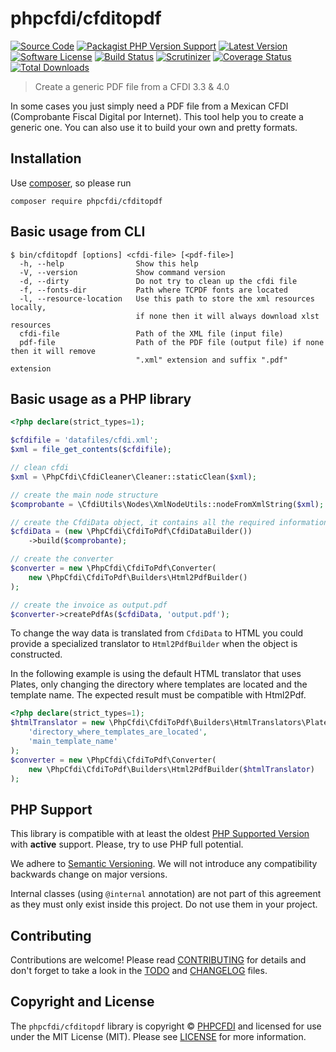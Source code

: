 # phpcfdi/cfditopdf

[![Source Code][badge-source]][source]
[![Packagist PHP Version Support][badge-php-version]][php-version]
[![Latest Version][badge-release]][release]
[![Software License][badge-license]][license]
[![Build Status][badge-build]][build]
[![Scrutinizer][badge-quality]][quality]
[![Coverage Status][badge-coverage]][coverage]
[![Total Downloads][badge-downloads]][downloads]

> Create a generic PDF file from a CFDI 3.3 & 4.0

In some cases you just simply need a PDF file from a Mexican CFDI (Comprobante Fiscal Digital por Internet).
This tool help you to create a generic one. You can also use it to build your own and pretty formats.

## Installation

Use [composer](https://getcomposer.org/), so please run

```shell
composer require phpcfdi/cfditopdf
```

## Basic usage from CLI

```text
$ bin/cfditopdf [options] <cfdi-file> [<pdf-file>]
  -h, --help                Show this help
  -V, --version             Show command version
  -d, --dirty               Do not try to clean up the cfdi file
  -f, --fonts-dir           Path where TCPDF fonts are located
  -l, --resource-location   Use this path to store the xml resources locally,
                            if none then it will always download xlst resources
  cfdi-file                 Path of the XML file (input file)
  pdf-file                  Path of the PDF file (output file) if none then it will remove
                            ".xml" extension and suffix ".pdf" extension
```

## Basic usage as a PHP library

```php
<?php declare(strict_types=1);

$cfdifile = 'datafiles/cfdi.xml';
$xml = file_get_contents($cfdifile);

// clean cfdi
$xml = \PhpCfdi\CfdiCleaner\Cleaner::staticClean($xml);

// create the main node structure
$comprobante = \CfdiUtils\Nodes\XmlNodeUtils::nodeFromXmlString($xml);

// create the CfdiData object, it contains all the required information
$cfdiData = (new \PhpCfdi\CfdiToPdf\CfdiDataBuilder())
    ->build($comprobante);

// create the converter
$converter = new \PhpCfdi\CfdiToPdf\Converter(
    new \PhpCfdi\CfdiToPdf\Builders\Html2PdfBuilder()
);

// create the invoice as output.pdf
$converter->createPdfAs($cfdiData, 'output.pdf');
```

To change the way data is translated from `CfdiData` to HTML you could provide a specialized translator to
`Html2PdfBuilder` when the object is constructed.

In the following example is using the default HTML translator that uses Plates, only changing the directory
where templates are located and the template name. The expected result must be compatible with Html2Pdf.

```php
<?php declare(strict_types=1);
$htmlTranslator = new \PhpCfdi\CfdiToPdf\Builders\HtmlTranslators\PlatesHtmlTranslator(
    'directory_where_templates_are_located',
    'main_template_name'
);
$converter = new \PhpCfdi\CfdiToPdf\Converter(
    new \PhpCfdi\CfdiToPdf\Builders\Html2PdfBuilder($htmlTranslator)
);
```

## PHP Support

This library is compatible with at least the oldest [PHP Supported Version](https://php.net/supported-versions.php)
with **active** support. Please, try to use PHP full potential.

We adhere to [Semantic Versioning](https://semver.org/).
We will not introduce any compatibility backwards change on major versions.

Internal classes (using `@internal` annotation) are not part of this agreement
as they must only exist inside this project. Do not use them in your project.

## Contributing

Contributions are welcome! Please read [CONTRIBUTING][] for details
and don't forget to take a look in the [TODO][] and [CHANGELOG][] files.

## Copyright and License

The `phpcfdi/cfditopdf` library is copyright © [PHPCFDI](https://www.phpcfdi.com/)
and licensed for use under the MIT License (MIT). Please see [LICENSE][] for more information.

[contributing]: https://github.com/phpcfdi/cfditopdf/blob/master/CONTRIBUTING.md
[changelog]: https://github.com/phpcfdi/cfditopdf/blob/master/docs/CHANGELOG.md
[todo]: https://github.com/phpcfdi/cfditopdf/blob/master/docs/TODO.md

[source]: https://github.com/phpcfdi/cfditopdf
[php-version]: https://packagist.org/packages/phpcfdi/cfditopdf
[release]: https://github.com/phpcfdi/cfditopdf/releases
[license]: https://github.com/phpcfdi/cfditopdf/blob/master/LICENSE
[build]: https://github.com/phpcfdi/cfditopdf/actions/workflows/build.yml?query=branch:master
[quality]: https://scrutinizer-ci.com/g/phpcfdi/cfditopdf/
[coverage]: https://scrutinizer-ci.com/g/phpcfdi/cfditopdf/code-structure/master/code-coverage/src
[downloads]: https://packagist.org/packages/phpcfdi/cfditopdf

[badge-source]: https://img.shields.io/badge/source-phpcfdi/cfditopdf-blue?style=flat-square
[badge-php-version]: https://img.shields.io/packagist/php-v/phpcfdi/cfditopdf?style=flat-square
[badge-release]: https://img.shields.io/github/release/phpcfdi/cfditopdf?style=flat-square
[badge-license]: https://img.shields.io/github/license/phpcfdi/cfditopdf?style=flat-square
[badge-build]: https://img.shields.io/github/workflow/status/phpcfdi/cfditopdf/build/master?style=flat-square
[badge-quality]: https://img.shields.io/scrutinizer/g/phpcfdi/cfditopdf/master?style=flat-square
[badge-coverage]: https://img.shields.io/scrutinizer/coverage/g/phpcfdi/cfditopdf/master?style=flat-square
[badge-downloads]: https://img.shields.io/packagist/dt/phpcfdi/cfditopdf?style=flat-square
